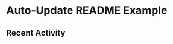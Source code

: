 # Auto-Update README Example

## Recent Activity
<!-- BEGIN RECENT_ACTIVITY -->
<!-- END RECENT_ACTIVITY -->



